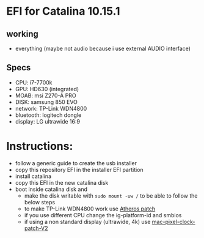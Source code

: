 # EFI for Catalina 10.15.1

## working
- everything (maybe not audio because i use external AUDIO interface)

## Specs
- CPU: i7-7700k
- GPU: HD630 (integrated)
- MOAB: msi Z270-A PRO
- DISK: samsung 850 EVO
- network: TP-Link WDN4800
- bluetooth: logitech dongle
- display: LG ultrawide 16:9

# Instructions:
- follow a generic guide to create the usb installer
- copy this repository EFI in the installer EFI partition
- install catalina
- copy this EFI in the new catalina disk
- boot inside catalina disk and
  - make the disk writable with `sudo mount -uw /` to be able to follow the below steps
  - to make TP-Link WDN4800 work use [Atheros patch](https://www.insanelymac.com/forum/files/file/956-atheros-installer-for-macos-mojave-and-catalina/)
  - if you use different CPU change the ig-platform-id and smbios
  - if using a non standard display (ultrawide, 4k) use [mac-pixel-clock-patch-V2](https://github.com/Floris497/mac-pixel-clock-patch-V2)
